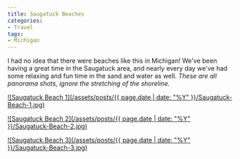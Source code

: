 ```yaml
---
title: Saugatuck Beaches
categories:
- Travel
tags:
- Michigan
---
```


I had no idea that there were beaches like this in Michigan! We've been having a great time in the Saugatuck area, and nearly every day we've had some relaxing and fun time in the sand and water as well.
_These are all panorama shots, ignore the stretching of the shoreline._

[![Saugatuck Beach 1](/assets/posts/{{ page.date | date: "%Y" }}/Saugatuck-Beach-1.jpg)](http://thingelstad.com/s/saugatuck-beaches/saugatuck-beach-1/img)

[![Saugatuck Beach 2](/assets/posts/{{ page.date | date: "%Y" }}/Saugatuck-Beach-2.jpg)](http://thingelstad.com/s/saugatuck-beaches/saugatuck-beach-2/img)

[![Saugatuck Beach 3](/assets/posts/{{ page.date | date: "%Y" }}/Saugatuck-Beach-3.jpg)](http://thingelstad.com/s/saugatuck-beaches/saugatuck-beach-3/img)
